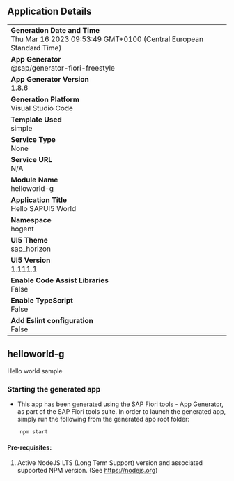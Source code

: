 ## Application Details
|               |
| ------------- |
|**Generation Date and Time**<br>Thu Mar 16 2023 09:53:49 GMT+0100 (Central European Standard Time)|
|**App Generator**<br>@sap/generator-fiori-freestyle|
|**App Generator Version**<br>1.8.6|
|**Generation Platform**<br>Visual Studio Code|
|**Template Used**<br>simple|
|**Service Type**<br>None|
|**Service URL**<br>N/A
|**Module Name**<br>helloworld-g|
|**Application Title**<br>Hello SAPUI5 World|
|**Namespace**<br>hogent|
|**UI5 Theme**<br>sap_horizon|
|**UI5 Version**<br>1.111.1|
|**Enable Code Assist Libraries**<br>False|
|**Enable TypeScript**<br>False|
|**Add Eslint configuration**<br>False|

## helloworld-g

Hello world sample

### Starting the generated app

-   This app has been generated using the SAP Fiori tools - App Generator, as part of the SAP Fiori tools suite.  In order to launch the generated app, simply run the following from the generated app root folder:

```
    npm start
```

#### Pre-requisites:

1. Active NodeJS LTS (Long Term Support) version and associated supported NPM version.  (See https://nodejs.org)


